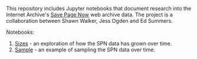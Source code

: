 This repository includes Jupyter notebooks that document research into the
Internet Archive's [Save Page Now] web archive data. The project is a
collaboration between Shawn Walker, Jess Ogden and Ed Summers.

Notebooks:

1. [Sizes] - an exploration of how the SPN data has grown over time.
2. [Sample] - an example of sampling the SPN data over time.

[Sizes]: https://github.com/edsu/spn/blob/master/Sizes.ipynb
[Sample]: https://github.com/edsu/spn/blob/master/Sample.ipynb
[Save Page Now]: https://wayback.archive.org
